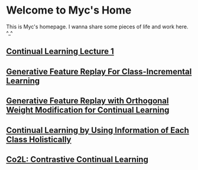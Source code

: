 # Welcome to Myc's Home

This is Myc's homepage. I wanna share some pieces of life and work here. ^_^

## [Continual Learning Lecture 1](./CL_Course/CL_Course_1.md)


## [Generative Feature Replay For Class-Incremental Learning](./CL_papers/GFR_IL.md)

## [Generative Feature Replay with Orthogonal Weight Modification for Continual Learning](./CL_papers/GFR_SSL.md)

## [Continual Learning by Using Information of Each Class Holistically](./CL_papers/PCL.md)

## [Co2L: Contrastive Continual Learning](./CL_Papers/Co2L.md)